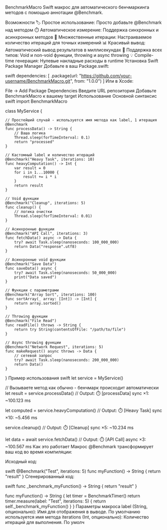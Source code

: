 BenchmarkMacro
Swift макрос для автоматического бенчмаркинга методов с помощью аннотации @Benchmark.

Возможности
🏷️ Простое использование: Просто добавьте @Benchmark над методом
⏱️ Автоматическое измерение: Поддержка синхронных и асинхронных методов
🔄 Множественные итерации: Настраиваемое количество итераций для точных измерений
📊 Красивый вывод: Автоматический вывод результатов в миллисекундах
🎯 Поддержка всех типов: Void и non-void функции, throwing и async throwing
💡 Compile-time генерация: Нулевые накладные расходы в runtime
Установка
Swift Package Manager
Добавьте в ваш Package.swift:

swift
dependencies: [
    .package(url: "https://github.com/your-username/BenchmarkMacro.git", from: "1.0.0")
]
Или в Xcode:

File → Add Package Dependencies
Введите URL репозитория
Добавьте BenchmarkMacro к вашему target
Использование
Основной синтаксис
swift
import BenchmarkMacro

class MyService {
    
    // Простейший случай - используется имя метода как label, 1 итерация
    @Benchmark
    func processData() -> String {
        // Ваша логика
        Thread.sleep(forTimeInterval: 0.1)
        return "processed"
    }
    
    // Кастомный label и количество итераций
    @Benchmark("Heavy Task", iterations: 10)
    func heavyComputation() -> Int {
        var result = 0
        for i in 1...10000 {
            result += i * i
        }
        return result
    }
    
    // Void функции
    @Benchmark("Cleanup", iterations: 5)
    func cleanup() {
        // логика очистки
        Thread.sleep(forTimeInterval: 0.01)
    }
    
    // Асинхронные функции
    @Benchmark("API Call", iterations: 3)
    func fetchData() async -> Data {
        try? await Task.sleep(nanoseconds: 100_000_000)
        return Data("response".utf8)
    }
    
    // Асинхронные void функции
    @Benchmark("Save Data")
    func saveData() async {
        try? await Task.sleep(nanoseconds: 50_000_000)
        print("Data saved")
    }
    
    // Функции с параметрами
    @Benchmark("Array Sort", iterations: 100)
    func sortArray(_ array: [Int]) -> [Int] {
        return array.sorted()
    }
    
    // Throwing функции
    @Benchmark("File Read")
    func readFile() throws -> String {
        return try String(contentsOfFile: "/path/to/file")
    }
    
    // Async throwing функции
    @Benchmark("Network Request", iterations: 5)
    func makeRequest() async throws -> Data {
        // сетевой запрос
        try? await Task.sleep(nanoseconds: 200_000_000)
        return Data()
    }
}
Пример использования
swift
let service = MyService()

// Вызываете метод как обычно - бенчмарк происходит автоматически
let result = service.processData()
// Output: ⏱️ [processData] sync ×1: ~100.123 ms

let computed = service.heavyComputation()
// Output: ⏱️ [Heavy Task] sync ×10: ~5.456 ms

service.cleanup()
// Output: ⏱️ [Cleanup] sync ×5: ~10.234 ms

let data = await service.fetchData()
// Output: ⏱️ [API Call] async ×3: ~100.567 ms
Как это работает
Макрос @Benchmark трансформирует ваш код во время компиляции:

Исходный код:

swift
@Benchmark("Test", iterations: 5)
func myFunction() -> String {
    return "result"
}
Сгенерированный код:

swift
func _benchmark_myFunction() -> String {
    return "result"
}

func myFunction() -> String {
    let timer = BenchmarkTimer()
    return timer.measure(label: "Test", iterations: 5) {
        return self._benchmark_myFunction()
    }
}
Параметры макроса
label (String, опционально): Имя для отображения в выводе. По умолчанию используется имя метода
iterations (Int, опционально): Количество итераций для выполнения. По умолч
